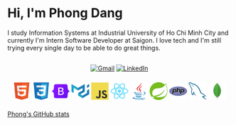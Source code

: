# Hi, I'm Phong Dang 
I study Information Systems at Industrial University of Ho Chi Minh City and currently I'm Intern Software Developer at Saigon. I love tech and I'm still trying every single day to be able to do great things.

##

<div align="center">
  <a href="mailto:phongdang.contact@gmail.com"><img src="https://img.shields.io/badge/-Gmail-%23EA4335?style=for-the-badge&logo=gmail&logoColor=white" alt="Gmail"></a>
  <a href="https://www.linkedin.com/in/phongdangngoc" target="_blank"><img src="https://img.shields.io/badge/-LinkedIn-%230077B5?style=for-the-badge&logo=linkedin&logoColor=white" alt="LinkedIn"/></a>
</div>

###

<div align="center">
  <img height="40" src="https://raw.githubusercontent.com/devicons/devicon/master/icons/html5/html5-original.svg" alt="HTML" title="HTML" />
  <img height="40" src="https://raw.githubusercontent.com/devicons/devicon/master/icons/css3/css3-original.svg" alt="CSS" title="CSS" />
    <img height="40" src="https://raw.githubusercontent.com/devicons/devicon/master/icons/bootstrap/bootstrap-original.svg" alt="Bootstrap" title="Bootstrap" />
  <img height="40" src="https://raw.githubusercontent.com/devicons/devicon/master/icons/materialui/materialui-original.svg" alt="Material UI" title="Material UI" />
  <img height="40" src="https://raw.githubusercontent.com/devicons/devicon/master/icons/javascript/javascript-original.svg" alt="JavaScript" title="JavaScript" />
  <img height="40" src="https://raw.githubusercontent.com/devicons/devicon/master/icons/react/react-original.svg" alt="React.JS" title="React.JS" />
  <img height="40" src="https://raw.githubusercontent.com/devicons/devicon/master/icons/java/java-original.svg" alt="Java" title="Java" />
  <img height="40" src="https://raw.githubusercontent.com/devicons/devicon/master/icons/spring/spring-original.svg" alt="Spring" title="Spring" />
  <img height="40" src="https://raw.githubusercontent.com/devicons/devicon/master/icons/php/php-original.svg" alt="PHP" title="PHP" />
  <img height="40" src="https://raw.githubusercontent.com/devicons/devicon/master/icons/mysql/mysql-original.svg" alt="MySQL" title="MySQL" />
  <img height="40" src="https://raw.githubusercontent.com/devicons/devicon/master/icons/mongodb/mongodb-original.svg" alt="MongoDB" title="MongoDB" />
<!--   <img height="40" src="https://raw.githubusercontent.com/devicons/devicon/master/icons/nodejs/nodejs-original.svg" alt="NodeJS" title="Node.JS" /> -->
<!--   <img height="40" src="https://raw.githubusercontent.com/devicons/devicon/master/icons/typescript/typescript-original.svg" alt="TypeScript" title="Typescript" /> -->
<!--   <img height="40" src="https://raw.githubusercontent.com/devicons/devicon/master/icons/redux/redux-original.svg" alt="Redux" title="Redux" /> -->
<!--   <img height="40" src="https://raw.githubusercontent.com/devicons/devicon/master/icons/nextjs/nextjs-original.svg" alt="NextJS" title="Next.JS" /> -->
<!--   <img height="40" src="https://raw.githubusercontent.com/devicons/devicon/master/icons/nestjs/nestjs-plain.svg" alt="NestJS" title="NestJS" /> -->
<!--   <img height="40" src="https://raw.githubusercontent.com/devicons/devicon/master/icons/svelte/svelte-original.svg" alt="Svelte" title="Svelte" /> -->
<!--   <img height="40" src="https://raw.githubusercontent.com/devicons/devicon/master/icons/postgresql/postgresql-original.svg" alt="PostgreSQL" title="PostgreSQL" /> -->
<!--   <img height="40" src="https://raw.githubusercontent.com/devicons/devicon/master/icons/graphql/graphql-plain.svg" alt="GraphQL" title="GraphQL" /> -->
<!--   <img height="40" src="https://raw.githubusercontent.com/devicons/devicon/master/icons/git/git-plain.svg" alt="Git" title="Git" /> -->
<!--   <img height="40" src="https://raw.githubusercontent.com/devicons/devicon/master/icons/kotlin/kotlin-original.svg" alt="Kotlin" title="Kotlin" /> -->
<!--   <img height="40" src="https://raw.githubusercontent.com/devicons/devicon/master/icons/swift/swift-original.svg" alt="Swift" title="Swift" /> -->

</div>

####

[Phong's GitHub stats](https://github-readme-stats.vercel.app/api/top-langs/?username=phongdangngoc&hide_progress=true)


